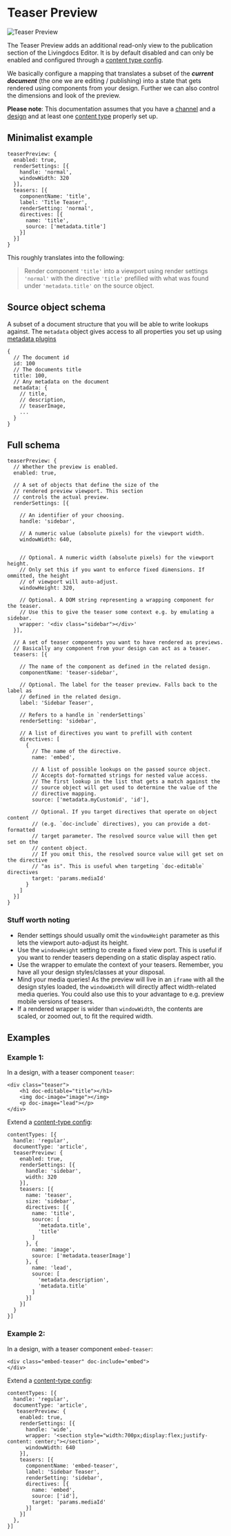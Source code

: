 # Teaser Preview

![Teaser Preview](images/teaser_preview.gif)

The Teaser Preview adds an additional read-only view to the publication section of the Livingdocs Editor. It is by default disabled and can only be enabled and configured through a [content type config](../project-config/content_types.md). 

We basically configure a mapping that translates a subset of the **_current document_** (the one we are editing / publishing) into a state that gets rendered using components from your design. Further we can also control the dimensions and look of the preview.

**Please note**: This documentation assumes that you have a [channel](../project-config/README.md) and a [design](../../guides/create_designs.md) and at least one [content type](../project-config/content_types.md) properly set up.


## Minimalist example

```
teaserPreview: {
  enabled: true,
  renderSettings: [{
    handle: 'normal',
    windowWidth: 320
  }],
  teasers: [{
    componentName: 'title',
    label: 'Title Teaser',
    renderSetting: 'normal',
    directives: [{
      name: 'title',
      source: ['metadata.title']
    }]
  }]
}
```

This roughly translates into the following:

> Render component `'title'` into a viewport using render settings `'normal'` with the directive `'title'` prefilled  with what was found under `'metadata.title'` on the source object.


## Source object schema

A subset of a document structure that you will be able to write lookups against. The `metadata` object gives access to all properties you set up using [metadata plugins](./metadata) 

```
{
  // The document id
  id: 100
  // The documents title
  title: 100,
  // Any metadata on the document
  metadata: {
    // title,
    // description,
    // teaserImage,
    ...
  }
}
```

## Full schema

```
teaserPreview: {
  // Whether the preview is enabled.
  enabled: true,  
  
  // A set of objects that define the size of the 
  // rendered preview viewport. This section 
  // controls the actual preview.
  renderSettings: [{

    // An identifier of your choosing.
    handle: 'sidebar',

    // A numeric value (absolute pixels) for the viewport width.
    windowWidth: 640,
    
    
    // Optional. A numeric width (absolute pixels) for the viewport height. 
    // Only set this if you want to enforce fixed dimensions. If ommitted, the height
    // of viewport will auto-adjust.
    windowHeight: 320,

    // Optional. A DOM string representing a wrapping component for the teaser.
    // Use this to give the teaser some context e.g. by emulating a sidebar.
    wrapper: '<div class="sidebar"></div>'
  }],

  // A set of teaser components you want to have rendered as previews.
  // Basically any component from your design can act as a teaser.
  teasers: [{
    
    // The name of the component as defined in the related design.
    componentName: 'teaser-sidebar',
    
    // Optional. The label for the teaser preview. Falls back to the label as
    // defined in the related design.
    label: 'Sidebar Teaser',
    
    // Refers to a handle in `renderSettings`
    renderSetting: 'sidebar',
    
    // A list of directives you want to prefill with content
    directives: [
      {
        // The name of the directive. 
        name: 'embed',

        // A list of possible lookups on the passed source object.
        // Accepts dot-formatted strings for nested value access. 
        // The first lookup in the list that gets a match against the 
        // source object will get used to determine the value of the 
        // directive mapping.
        source: ['metadata.myCustomid', 'id'],
        
        // Optional. If you target directives that operate on object content
        // (e.g. `doc-include` directives), you can provide a dot-formatted
        // target parameter. The resolved source value will then get set on the 
        // content object.
        // If you omit this, the resolved source value will get set on the directive
        // "as is". This is useful when targeting `doc-editable` directives  
        target: 'params.mediaId'
      }
    ]
  }]
}
```

### Stuff worth noting

- Render settings should usually omit the `windowHeight` parameter as this lets the viewport auto-adjust its height. 
- Use the `windowHeight` setting to create a fixed view port. This is useful if you want to render teasers depending on a static display aspect ratio.
- Use the wrapper to emulate the context of your teasers. Remember, you have all your design styles/classes at your disposal.
- Mind your media queries! As the preview will live in an `iframe` with all the design styles loaded, the `windowWidth` will directly affect width-related media queries. You could also use this to your advantage to e.g. preview mobile versions of teasers.
- If a rendered wrapper is wider than `windowWidth`, the contents are scaled, or zoomed out, to fit the required width.    

## Examples

### Example 1:

In a design, with a teaser component `teaser`:
```
<div class="teaser">
    <h1 doc-editable="title"></h1>
    <img doc-image="image"></img>
    <p doc-image="lead"></p>
</div>
```

Extend a [content-type config](../project-config/content_types.md): 

```
contentTypes: [{
  handle: 'regular',
  documentType: 'article',
  teaserPreview: {
    enabled: true,
    renderSettings: [{
      handle: 'sidebar',
      width: 320
    }],
    teasers: [{
      name: 'teaser',
      size: 'sidebar',
      directives: [{
        name: 'title',
        source: [
          'metadata.title',
          'title'
        ]
      }, {
        name: 'image',
        source: ['metadata.teaserImage']
      }, {
        name: 'lead',
        source: [
          'metadata.description',
          'metadata.title'
        ]
      }]
    }]
  }
}]
```   

### Example 2:

In a design, with a teaser component `embed-teaser`:
```
<div class="embed-teaser" doc-include="embed">
</div>
```

Extend a [content-type config](../project-config/content_types.md): 

```
contentTypes: [{
  handle: 'regular',
  documentType: 'article',
   teaserPreview: {
    enabled: true,
    renderSettings: [{
      handle: 'wide',
      wrapper: '<section style="width:700px;display:flex;justify-content: center;"></section>',
      windowWidth: 640
    }],
    teasers: [{
      componentName: 'embed-teaser',
      label: 'Sidebar Teaser',
      renderSetting: 'sidebar',
      directives: [{
        name: 'embed',
        source: ['id'],
        target: 'params.mediaId'
      }]
    }]
  },
}]
```
